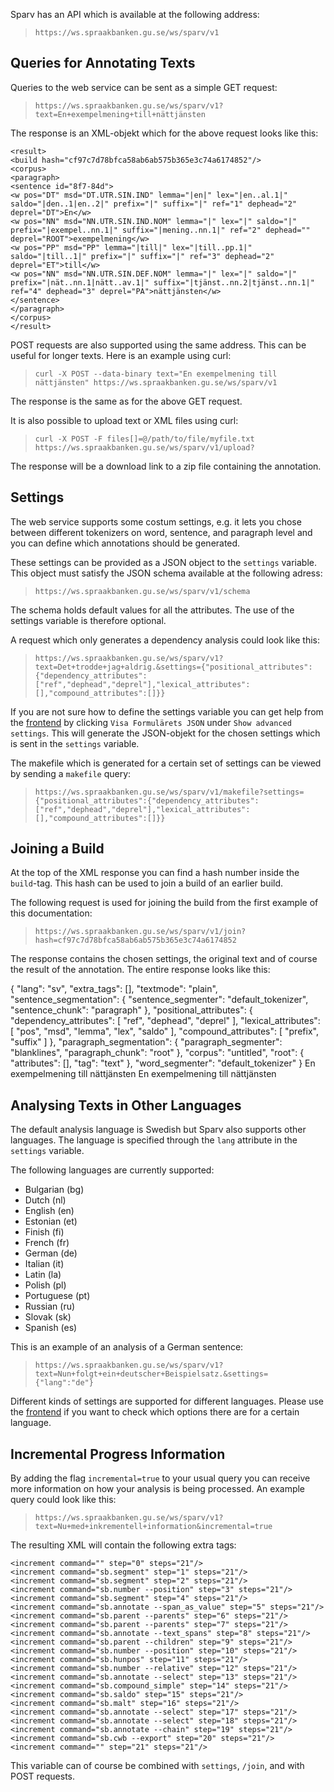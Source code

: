 Sparv has an API which is available at the following address:

> `https://ws.spraakbanken.gu.se/ws/sparv/v1`


## Queries for Annotating Texts
Queries to the web service can be sent as a simple GET request:

> `https://ws.spraakbanken.gu.se/ws/sparv/v1?text=En+exempelmening+till+nättjänsten`

The response is an XML-objekt which for the above request looks like this:

    <result>
    <build hash="cf97c7d78bfca58ab6ab575b365e3c74a6174852"/>
    <corpus>
    <paragraph>
    <sentence id="8f7-84d">
    <w pos="DT" msd="DT.UTR.SIN.IND" lemma="|en|" lex="|en..al.1|" saldo="|den..1|en..2|" prefix="|" suffix="|" ref="1" dephead="2" deprel="DT">En</w>
    <w pos="NN" msd="NN.UTR.SIN.IND.NOM" lemma="|" lex="|" saldo="|" prefix="|exempel..nn.1|" suffix="|mening..nn.1|" ref="2" dephead="" deprel="ROOT">exempelmening</w>
    <w pos="PP" msd="PP" lemma="|till|" lex="|till..pp.1|" saldo="|till..1|" prefix="|" suffix="|" ref="3" dephead="2" deprel="ET">till</w>
    <w pos="NN" msd="NN.UTR.SIN.DEF.NOM" lemma="|" lex="|" saldo="|" prefix="|nät..nn.1|nätt..av.1|" suffix="|tjänst..nn.2|tjänst..nn.1|" ref="4" dephead="3" deprel="PA">nättjänsten</w>
    </sentence>
    </paragraph>
    </corpus>
    </result>

POST requests are also supported using the same address. This can be useful for longer texts.
Here is an example using curl:

> `curl -X POST --data-binary text="En exempelmening till nättjänsten" https://ws.spraakbanken.gu.se/ws/sparv/v1`

The response is the same as for the above GET request.

It is also possible to upload text or XML files using curl:

> `curl -X POST -F files[]=@/path/to/file/myfile.txt https://ws.spraakbanken.gu.se/ws/sparv/v1/upload?`

The response will be a download link to a zip file containing the annotation.


## Settings
The web service supports some costum settings, e.g. it lets you chose
between different tokenizers on word, sentence, and paragraph level
and you can define which annotations should be generated.

These settings can be provided as a JSON object to the `settings` variable.
This object must satisfy the JSON schema available at the following adress:

> `https://ws.spraakbanken.gu.se/ws/sparv/v1/schema`

The schema holds default values for all the attributes. The use of the settings
variable is therefore optional.

A request which only generates a dependency analysis could look like this:

> `https://ws.spraakbanken.gu.se/ws/sparv/v1?text=Det+trodde+jag+aldrig.&settings={"positional_attributes":{"dependency_attributes":["ref","dephead","deprel"],"lexical_attributes":[],"compound_attributes":[]}}`

If you are not sure how to define the settings variable you can get help from the
[frontend](https://spraakbanken.gu.se/sparv) by clicking
`Visa Formulärets JSON` under `Show advanced settings`. This will generate
the JSON-objekt for the chosen settings which is sent in the `settings` variable.

The makefile which is generated for a certain set of settings can be viewed by
sending a `makefile` query:

> `https://ws.spraakbanken.gu.se/ws/sparv/v1/makefile?settings={"positional_attributes":{"dependency_attributes":["ref","dephead","deprel"],"lexical_attributes":[],"compound_attributes":[]}}`

## Joining a Build
At the top of the XML response you can find a hash number inside the `build`-tag.
This hash can be used to join a build of an earlier build.

The following request is used for joining the build from the first example of this documentation:

> `https://ws.spraakbanken.gu.se/ws/sparv/v1/join?hash=cf97c7d78bfca58ab6ab575b365e3c74a6174852`

The response contains the chosen settings, the original text and of course the
result of the annotation. The entire response looks like this:

<result>
  <settings>{
      "lang": "sv",
      "extra_tags": [],
      "textmode": "plain",
      "sentence_segmentation": {
          "sentence_segmenter": "default_tokenizer",
          "sentence_chunk": "paragraph"
      },
      "positional_attributes": {
          "dependency_attributes": [
              "ref",
              "dephead",
              "deprel"
          ],
          "lexical_attributes": [
              "pos",
              "msd",
              "lemma",
              "lex",
              "saldo"
          ],
          "compound_attributes": [
              "prefix",
              "suffix"
          ]
      },
      "paragraph_segmentation": {
          "paragraph_segmenter": "blanklines",
          "paragraph_chunk": "root"
      },
      "corpus": "untitled",
      "root": {
          "attributes": [],
          "tag": "text"
      },
      "word_segmenter": "default_tokenizer"
  }</settings>
  <original>En exempelmening till nättjänsten</original>
  <build hash="cf97c7d78bfca58ab6ab575b365e3c74a6174852"/>
  <corpus>
    <paragraph>
      <sentence id="8f7-84d">
        <w pos="DT" msd="DT.UTR.SIN.IND" lemma="|en|" lex="|en..al.1|" saldo="|den..1|en..2|" prefix="|" suffix="|" ref="1" dephead="2" deprel="DT">En</w>
        <w pos="NN" msd="NN.UTR.SIN.IND.NOM" lemma="|" lex="|" saldo="|" prefix="|exempel..nn.1|" suffix="|mening..nn.1|" ref="2" dephead="" deprel="ROOT">exempelmening</w>
        <w pos="PP" msd="PP" lemma="|till|" lex="|till..pp.1|" saldo="|till..1|" prefix="|" suffix="|" ref="3" dephead="2" deprel="ET">till</w>
        <w pos="NN" msd="NN.UTR.SIN.DEF.NOM" lemma="|" lex="|" saldo="|" prefix="|nät..nn.1|nätt..av.1|" suffix="|tjänst..nn.2|tjänst..nn.1|" ref="4" dephead="3" deprel="PA">nättjänsten</w>
      </sentence>
    </paragraph>
  </corpus>
</result>

## Analysing Texts in Other Languages

The default analysis language is Swedish but Sparv
also supports other languages. The language is specified through
the `lang` attribute in the `settings` variable.

The following languages are currently supported:

* Bulgarian (bg)
* Dutch (nl)
* English (en)
* Estonian (et)
* Finish (fi)
* French (fr)
* German (de)
* Italian (it)
* Latin (la)
* Polish (pl)
* Portuguese (pt)
* Russian (ru)
* Slovak (sk)
* Spanish (es)

This is an example of an analysis of a German sentence:

> `https://ws.spraakbanken.gu.se/ws/sparv/v1?text=Nun+folgt+ein+deutscher+Beispielsatz.&settings={"lang":"de"}`

Different kinds of settings are supported for different languages.
Please use the [frontend](https://spraakbanken.gu.se/sparv)
if you want to check which options there are for a certain language.


## Incremental Progress Information

By adding the flag `incremental=true` to your usual query you can
receive more information on how your analysis is being processed.
An example query could look like this:

> `https://ws.spraakbanken.gu.se/ws/sparv/v1?text=Nu+med+inkrementell+information&incremental=true`

The resulting XML will contain the following extra tags:

    <increment command="" step="0" steps="21"/>
    <increment command="sb.segment" step="1" steps="21"/>
    <increment command="sb.segment" step="2" steps="21"/>
    <increment command="sb.number --position" step="3" steps="21"/>
    <increment command="sb.segment" step="4" steps="21"/>
    <increment command="sb.annotate --span_as_value" step="5" steps="21"/>
    <increment command="sb.parent --parents" step="6" steps="21"/>
    <increment command="sb.parent --parents" step="7" steps="21"/>
    <increment command="sb.annotate --text_spans" step="8" steps="21"/>
    <increment command="sb.parent --children" step="9" steps="21"/>
    <increment command="sb.number --position" step="10" steps="21"/>
    <increment command="sb.hunpos" step="11" steps="21"/>
    <increment command="sb.number --relative" step="12" steps="21"/>
    <increment command="sb.annotate --select" step="13" steps="21"/>
    <increment command="sb.compound_simple" step="14" steps="21"/>
    <increment command="sb.saldo" step="15" steps="21"/>
    <increment command="sb.malt" step="16" steps="21"/>
    <increment command="sb.annotate --select" step="17" steps="21"/>
    <increment command="sb.annotate --select" step="18" steps="21"/>
    <increment command="sb.annotate --chain" step="19" steps="21"/>
    <increment command="sb.cwb --export" step="20" steps="21"/>
    <increment command="" step="21" steps="21"/>

This variable can of course be combined with `settings`, `/join`, and with POST requests.

<!--
## Övriga anrop
Visar om nättjänstens python-bakända svarar på ping:

> `https://ws.spraakbanken.gu.se/ws/sparv/v1/ping`

Statusarna för alla byggen:

> `https://ws.spraakbanken.gu.se/ws/sparv/v1/status`

Ta bort byggen som inte hämtats på över 24 timmar:

> `https://ws.spraakbanken.gu.se/ws/sparv/v1/cleanup`

Ta bort felaktiga byggen:

> `https://ws.spraakbanken.gu.se/ws/sparv/v1/cleanup/errors`

Visa nättjänstens api i ett swagger-ui JSON-schema:

> `https://ws.spraakbanken.gu.se/ws/sparv/v1/api`
-->
